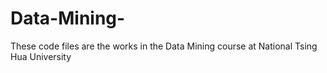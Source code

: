 # Data-Mining-
These code files are the works in the Data Mining course at National Tsing Hua University

